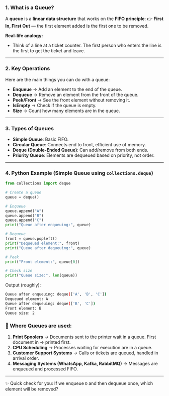 ### 1. What is a Queue?

A **queue** is a **linear data structure** that works on the **FIFO principle**:
👉 **First In, First Out** — the first element added is the first one to be removed.

**Real-life analogy:**

* Think of a line at a ticket counter. The first person who enters the line is the first to get the ticket and leave.

---

### 2. Key Operations

Here are the main things you can do with a queue:

* **Enqueue** → Add an element to the end of the queue.
* **Dequeue** → Remove an element from the front of the queue.
* **Peek/Front** → See the front element without removing it.
* **IsEmpty** → Check if the queue is empty.
* **Size** → Count how many elements are in the queue.

---

### 3. Types of Queues

* **Simple Queue**: Basic FIFO.
* **Circular Queue**: Connects end to front, efficient use of memory.
* **Deque (Double-Ended Queue)**: Can add/remove from both ends.
* **Priority Queue**: Elements are dequeued based on priority, not order.

---

### 4. Python Example (Simple Queue using `collections.deque`)

```python
from collections import deque

# Create a queue
queue = deque()

# Enqueue
queue.append("A")
queue.append("B")
queue.append("C")
print("Queue after enqueuing:", queue)

# Dequeue
front = queue.popleft()
print("Dequeued element:", front)
print("Queue after dequeuing:", queue)

# Peek
print("Front element:", queue[0])

# Check size
print("Queue size:", len(queue))
```

Output (roughly):

```bash
Queue after enqueuing: deque(['A', 'B', 'C'])
Dequeued element: A
Queue after dequeuing: deque(['B', 'C'])
Front element: B
Queue size: 2
```


### 📌 Where **Queues** are used:

1. **Print Spoolers** → Documents sent to the printer wait in a queue. First document in → printed first.
2. **CPU Scheduling** → Processes waiting for execution are in a queue.
3. **Customer Support Systems** → Calls or tickets are queued, handled in arrival order.
4. **Messaging Systems (WhatsApp, Kafka, RabbitMQ)** → Messages are enqueued and processed FIFO.



---

✨ Quick check for you:
If we enqueue `D` and then dequeue once, which element will be removed?
